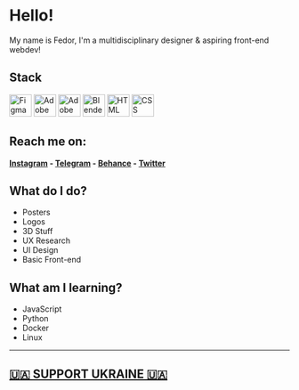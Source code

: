 # Hello!
My name is Fedor, I'm a multidisciplinary designer & aspiring front-end webdev!

## Stack
<div>
<img src="https://cdn.jsdelivr.net/gh/devicons/devicon/icons/figma/figma-original.svg" alt="Figma" width="40" height="40" />
<img src="https://cdn.jsdelivr.net/gh/devicons/devicon/icons/photoshop/photoshop-line.svg" alt="Adobe Photoshop" width="40" height="40" />
<img src="https://cdn.jsdelivr.net/gh/devicons/devicon/icons/illustrator/illustrator-line.svg" alt="Adobe Illustrator" width="40" height="40" />
<img src="https://cdn.jsdelivr.net/gh/devicons/devicon/icons/blender/blender-original.svg" alt="Blender" width="40" height="40" />
<img src="https://cdn.jsdelivr.net/gh/devicons/devicon/icons/html5/html5-original.svg" alt="HTML" width="40" height="40" />
<img src="https://cdn.jsdelivr.net/gh/devicons/devicon/icons/css3/css3-original.svg" alt="CSS" width="40" height="40" />
</div>

## Reach me on:
**[Instagram](https://instagram.com/aersdsgn) - [Telegram](https://t.me/aersdesign) - [Behance](https://behance.net/aersdsgn) - [Twitter](https://twitter.com/aersdsgn)**

## What do I do?
- Posters 
- Logos
- 3D Stuff
- UX Research
- UI Design
- Basic Front-end

## What am I learning? 
- JavaScript
- Python
- Docker
- Linux

---

## [🇺🇦 SUPPORT UKRAINE 🇺🇦](https://github.com/bgruening/awesome-ukraine-support)
